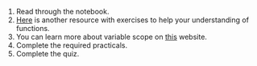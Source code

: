 1. Read through the notebook.
2. [Here](https://python-textbok.readthedocs.io/en/1.0/Functions.html) is another resource with exercises to help your understanding of functions.
3. You can learn more about variable scope on [this](https://data-flair.training/blogs/python-variable-scope/) website.
4. Complete the required practicals.
5. Complete the quiz.
